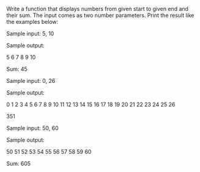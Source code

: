 Write a function that displays numbers from given start to given end and their sum. The input comes as two
number parameters. Print the result like the examples below:

Sample input: 5, 10

Sample output:

5 6 7 8 9 10

Sum: 45

Sample input: 0, 26

Sample output:

0 1 2 3 4 5 6 7 8 9 10 11 12 13 14 15 16 17 18 19 20 21 22 23 24 25 26 

351

Sample input: 50, 60

Sample output:

50 51 52 53 54 55 56 57 58 59 60

Sum: 605






